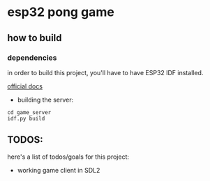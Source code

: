 # esp32 pong game


## how to build

### dependencies
in order to build this project, you'll have to have ESP32 IDF installed.

[official docs](https://docs.espressif.com/projects/esp-idf/en/latest/esp32/index.html)

- building the server:
```
cd game_server
idf.py build
```

## TODOS:
here's a list of todos/goals for this project:
- working game client in SDL2

